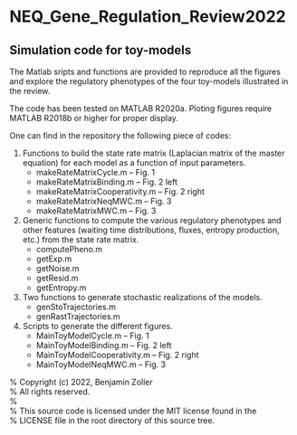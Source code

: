 # NEQ_Gene_Regulation_Review2022
Simulation code for toy-models
------------------------------

The Matlab sripts and functions are provided to reproduce all the
figures and explore the regulatory phenotypes of the four toy-models
illustrated in the review.

The code has been tested on MATLAB R2020a. Ploting figures require  
MATLAB R2018b or higher for proper display.

One can find in the repository the following piece of codes:
1. Functions to build the state rate matrix (Laplacian matrix of the
    master equation) for each model as a function of input parameters.
    - makeRateMatrixCycle.m – Fig. 1
    - makeRateMatrixBinding.m – Fig. 2 left
    - makeRateMatrixCooperativity.m – Fig. 2 right
    - makeRateMatrixNeqMWC.m – Fig. 3
    - makeRateMatrixMWC.m – Fig. 3
2. Generic functions to compute the various regulatory phenotypes and 
    other features (waiting time distributions, fluxes, entropy production,
    etc.) from the state rate matrix.
    - computePheno.m
    - getExp.m
    - getNoise.m
    - getResid.m
    - getEntropy.m
3. Two functions to generate stochastic realizations of the models.
    - genStoTrajectories.m
    - genRastTrajectories.m
4. Scripts to generate the different figures.
    - MainToyModelCycle.m – Fig. 1
    - MainToyModelBinding.m – Fig. 2 left
    - MainToyModelCooperativity.m – Fig. 2 right
    - MainToyModelNeqMWC.m – Fig. 3

%   Copyright (c) 2022, Benjamin Zoller  
%   All rights reserved.  
%  
%   This source code is licensed under the MIT license found in the  
%   LICENSE file in the root directory of this source tree.
